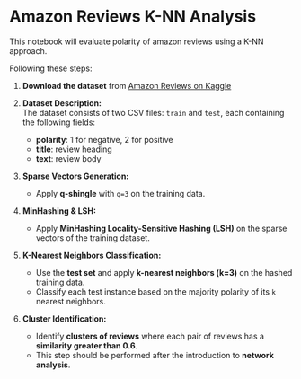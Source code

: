 # Amazon Reviews K-NN Analysis
This notebook will evaluate polarity of amazon reviews using a K-NN approach.

Following these steps:
1. **Download the dataset** from [Amazon Reviews on Kaggle](https://www.kaggle.com/datasets/kritanjalijain/amazon-reviews?resource=download)  
2. **Dataset Description:**  
   The dataset consists of two CSV files: `train` and `test`, each containing the following fields:  
   - **polarity**: 1 for negative, 2 for positive  
   - **title**: review heading  
   - **text**: review body  

3. **Sparse Vectors Generation:**  
   - Apply **q-shingle** with `q=3` on the training data.

4. **MinHashing & LSH:**  
   - Apply **MinHashing Locality-Sensitive Hashing (LSH)** on the sparse vectors of the training dataset.

5. **K-Nearest Neighbors Classification:**  
   - Use the **test set** and apply **k-nearest neighbors (k=3)** on the hashed training data.  
   - Classify each test instance based on the majority polarity of its `k` nearest neighbors.

6. **Cluster Identification:**  
   - Identify **clusters of reviews** where each pair of reviews has a **similarity greater than 0.6**.  
   - This step should be performed after the introduction to **network analysis**.